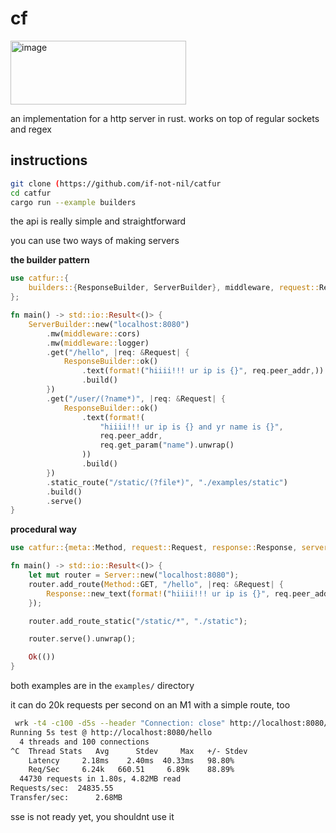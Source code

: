 # cf
<img width="281" height="102" alt="image" src="https://github.com/user-attachments/assets/b2babb54-024f-4b7b-8331-14e8fd7fd5a8" />

an implementation for a http server in rust. works on top of regular sockets and regex

## instructions
```bash
git clone (https://github.com/if-not-nil/catfur
cd catfur
cargo run --example builders
```

the api is really simple and straightforward

you can use two ways of making servers

**the builder pattern**
```rust
use catfur::{
    builders::{ResponseBuilder, ServerBuilder}, middleware, request::Request
};

fn main() -> std::io::Result<()> {
    ServerBuilder::new("localhost:8080")
        .mw(middleware::cors)
        .mw(middleware::logger)
        .get("/hello", |req: &Request| {
            ResponseBuilder::ok()
                .text(format!("hiiii!!! ur ip is {}", req.peer_addr,))
                .build()
        })
        .get("/user/(?name*)", |req: &Request| {
            ResponseBuilder::ok()
                .text(format!(
                    "hiiii!!! ur ip is {} and yr name is {}",
                    req.peer_addr,
                    req.get_param("name").unwrap()
                ))
                .build()
        })
        .static_route("/static/(?file*)", "./examples/static")
        .build()
        .serve()
}

```

**procedural way**
```rust
use catfur::{meta::Method, request::Request, response::Response, server::Server};

fn main() -> std::io::Result<()> {
    let mut router = Server::new("localhost:8080");
    router.add_route(Method::GET, "/hello", |req: &Request| {
        Response::new_text(format!("hiiii!!! ur ip is {}", req.peer_addr))
    });

    router.add_route_static("/static/*", "./static");

    router.serve().unwrap();

    Ok(())
}

```
both examples are in the `examples/` directory

it can do 20k requests per second on an M1 with a simple route, too
```bash
 wrk -t4 -c100 -d5s --header "Connection: close" http://localhost:8080/hello
Running 5s test @ http://localhost:8080/hello
  4 threads and 100 connections
^C  Thread Stats   Avg      Stdev     Max   +/- Stdev
    Latency     2.18ms    2.40ms  40.33ms   98.80%
    Req/Sec     6.24k   660.51     6.89k    88.89%
  44730 requests in 1.80s, 4.82MB read
Requests/sec:  24835.55
Transfer/sec:      2.68MB
```

sse is not ready yet, you shouldnt use it
